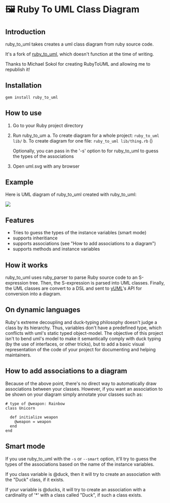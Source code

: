 # 🖼️ Ruby To UML Class Diagram
Introduction
------------

ruby_to_uml takes creates a uml class diagram from ruby source code.

It's a fork of [ruby_to_uml](https://github.com/mikaa123/ruby_to_uml), which doesn't function at the time of writing.

Thanks to Michael Sokol for creating RubyToUML and allowing me to republish it!

Installation
------------

    gem install ruby_to_uml

How to use
----------

1. Go to your Ruby project directory

2. Run ruby_to_um
   a. To create diagram for a whole project: `ruby_to_uml lib/`
   b. To create diagram for one file: `ruby_to_uml lib/thing.rb` ()

   Optionally, you can pass in the '-s' option to for ruby_to_uml to guess the types of the associations

3. Open uml.svg with any browser

Example
-------

Here is UML diagram of ruby_to_uml created with ruby_to_uml:

![][uml_diagram_demo]

Features
--------

* Tries to guess the types of the instance variables (smart mode)
* supports inheritiance
* supports associations (see "How to add associations to a diagram")
* supports methods and instance variables

How it works
------------

ruby_to_uml uses ruby_parser to parse Ruby source code to an S-expression tree. Then, the S-expression is parsed into UML classes. Finally, the UML classes are convert to a DSL and sent to [yUML](http://yuml.me/)'s API for conversion into a diagram.

On dynamic languages
--------------------

Ruby's extreme decoupling and duck-typing philosophy doesn't judge a class by its hierarchy.
Thus, variables don't have a predefined type, which conflicts with uml's static typed object-model.
The objective of this project isn't to bend uml's model to make it semantically comply with
duck typing (by the use of interfaces, or other tricks), but to add a basic visual representation
of the code of your project for documenting and helping maintainers.

How to add associations to a diagram
------------------------------------

Because of the above point, there's no direct way to automatically draw associations between your
classes. However, if you want an association to be shown on your diagram simply annotate your classes such as:

    # type of @weapon: Rainbow
    class Unicorn

      def initialize weapon
        @weapon = weapon
      end
    end

Smart mode
----------

If you use ruby_to_uml with the `-s` or `--smart` option, it'll try to guess
the types of the associations based on the name of the instance
variables.

If you class variable is @duck, then it will try to create an
association with the "Duck" class, if it exists.

If your variable is @ducks, it will try to create an association with a
cardinality of '*' with a class called "Duck", if such a class exists.

<!-- Links -->

[uml_diagram_demo]: https://github.com/iulspop/ruby_to_uml/blob/master/docs/UML_diagram_demo.svg?raw=true